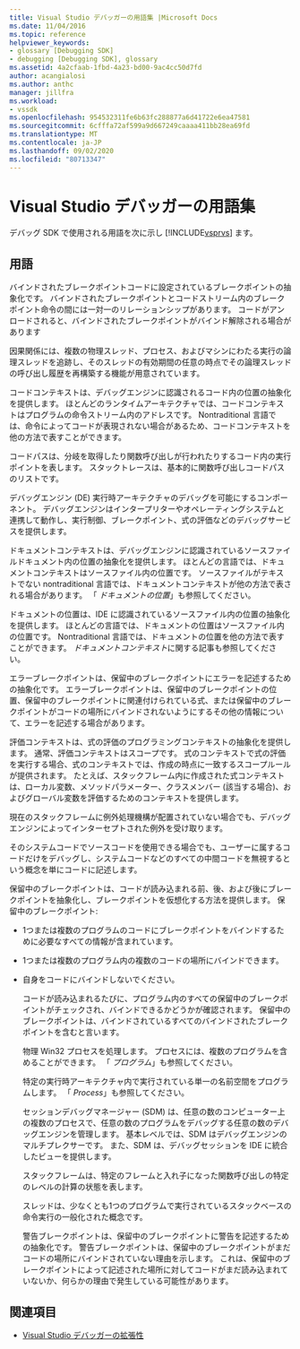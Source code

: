 ```yaml
---
title: Visual Studio デバッガーの用語集 |Microsoft Docs
ms.date: 11/04/2016
ms.topic: reference
helpviewer_keywords:
- glossary [Debugging SDK]
- debugging [Debugging SDK], glossary
ms.assetid: 4a2cfaab-1fbd-4a23-bd00-9ac4cc50d7fd
author: acangialosi
ms.author: anthc
manager: jillfra
ms.workload:
- vssdk
ms.openlocfilehash: 954532311fe6b63fc288877a6d41722e6ea47581
ms.sourcegitcommit: 6cfffa72af599a9d667249caaaa411bb28ea69fd
ms.translationtype: MT
ms.contentlocale: ja-JP
ms.lasthandoff: 09/02/2020
ms.locfileid: "80713347"
---
```

# <a name="visual-studio-debugger-glossary"></a>Visual Studio デバッガーの用語集
デバッグ SDK で使用される用語を次に示し [!INCLUDE[vsprvs](../../../code-quality/includes/vsprvs_md.md)] ます。

## <a name="terms"></a>用語
 バインドされたブレークポイントコードに設定されているブレークポイントの抽象化です。 バインドされたブレークポイントとコードストリーム内のブレークポイント命令の間には一対一のリレーションシップがあります。 コードがアンロードされると、バインドされたブレークポイントがバインド解除される場合があります

 因果関係には、複数の物理スレッド、プロセス、およびマシンにわたる実行の論理スレッドを追跡し、そのスレッドの有効期間の任意の時点でその論理スレッドの呼び出し履歴を再構築する機能が用意されています。

 コードコンテキストは、デバッグエンジンに認識されるコード内の位置の抽象化を提供します。 ほとんどのランタイムアーキテクチャでは、コードコンテキストはプログラムの命令ストリーム内のアドレスです。 Nontraditional 言語では、命令によってコードが表現されない場合があるため、コードコンテキストを他の方法で表すことができます。

 コードパスは、分岐を取得したり関数呼び出しが行われたりするコード内の実行ポイントを表します。 スタックトレースは、基本的に関数呼び出しコードパスのリストです。

 デバッグエンジン (DE) 実行時アーキテクチャのデバッグを可能にするコンポーネント。 デバッグエンジンはインタープリターやオペレーティングシステムと連携して動作し、実行制御、ブレークポイント、式の評価などのデバッグサービスを提供します。

 ドキュメントコンテキストは、デバッグエンジンに認識されているソースファイルドキュメント内の位置の抽象化を提供します。 ほとんどの言語では、ドキュメントコンテキストはソースファイル内の位置です。 ソースファイルがテキストでない nontraditional 言語では、ドキュメントコンテキストが他の方法で表される場合があります。 「 *ドキュメントの位置*」も参照してください。

 ドキュメントの位置は、IDE に認識されているソースファイル内の位置の抽象化を提供します。 ほとんどの言語では、ドキュメントの位置はソースファイル内の位置です。 Nontraditional 言語では、ドキュメントの位置を他の方法で表すことができます。 *ドキュメントコンテキスト*に関する記事も参照してください。

 エラーブレークポイントは、保留中のブレークポイントにエラーを記述するための抽象化です。 エラーブレークポイントは、保留中のブレークポイントの位置、保留中のブレークポイントに関連付けられている式、または保留中のブレークポイントがコードの場所にバインドされないようにするその他の情報について、エラーを記述する場合があります。

 評価コンテキストは、式の評価のプログラミングコンテキストの抽象化を提供します。 通常、評価コンテキストはスコープです。 式のコンテキストで式の評価を実行する場合、式のコンテキストでは、作成の時点に一致するスコープルールが提供されます。 たとえば、スタックフレーム内に作成された式コンテキストは、ローカル変数、メソッドパラメーター、クラスメンバー (該当する場合)、およびグローバル変数を評価するためのコンテキストを提供します。

 現在のスタックフレームに例外処理機構が配置されていない場合でも、デバッグエンジンによってインターセプトされた例外を受け取ります。

 そのシステムコードでソースコードを使用できる場合でも、ユーザーに属するコードだけをデバッグし、システムコードなどのすべての中間コードを無視するという概念を単にコードに記述します。

 保留中のブレークポイントは、コードが読み込まれる前、後、および後にブレークポイントを抽象化し、ブレークポイントを仮想化する方法を提供します。 保留中のブレークポイント:

- 1つまたは複数のプログラムのコードにブレークポイントをバインドするために必要なすべての情報が含まれています。

- 1つまたは複数のプログラム内の複数のコードの場所にバインドできます。

- 自身をコードにバインドしないでください。

  コードが読み込まれるたびに、プログラム内のすべての保留中のブレークポイントがチェックされ、バインドできるかどうかが確認されます。 保留中のブレークポイントは、バインドされているすべてのバインドされたブレークポイントを含むと言います。

  物理 Win32 プロセスを処理します。 プロセスには、複数のプログラムを含めることができます。 「 *プログラム*」も参照してください。

  特定の実行時アーキテクチャ内で実行されている単一の名前空間をプログラムします。 「 *Process*」も参照してください。

  セッションデバッグマネージャー (SDM) は、任意の数のコンピューター上の複数のプロセスで、任意の数のプログラムをデバッグする任意の数のデバッグエンジンを管理します。 基本レベルでは、SDM はデバッグエンジンのマルチプレクサーです。 また、SDM は、デバッグセッションを IDE に統合したビューを提供します。

  スタックフレームは、特定のフレームと入れ子になった関数呼び出しの特定のレベルの計算の状態を表します。

  スレッドは、少なくとも1つのプログラムで実行されているスタックベースの命令実行の一般化された概念です。

  警告ブレークポイントは、保留中のブレークポイントに警告を記述するための抽象化です。 警告ブレークポイントは、保留中のブレークポイントがまだコードの場所にバインドされていない理由を示します。 これは、保留中のブレークポイントによって記述された場所に対してコードがまだ読み込まれていないか、何らかの理由で発生している可能性があります。

## <a name="see-also"></a>関連項目
- [Visual Studio デバッガーの拡張性](../../../extensibility/debugger/visual-studio-debugger-extensibility.md)
